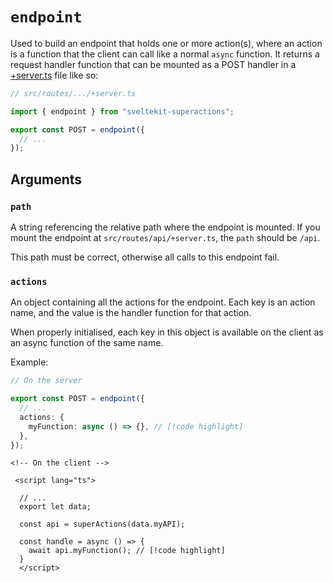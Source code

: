 # `endpoint`

Used to build an endpoint that holds one or more action(s), where an action is a function that the client can call like a normal `async` function. It returns a request handler function that can be mounted as a POST handler in a [+server.ts](https://kit.svelte.dev/docs/routing#server) file like so:

```ts
// src/routes/.../+server.ts

import { endpoint } from "sveltekit-superactions";

export const POST = endpoint({
  // ...
});
```

## Arguments

### `path`

A string referencing the relative path where the endpoint is mounted. If you mount the endpoint at `src/routes/api/+server.ts`, the `path` should be `/api`.

This path must be correct, otherwise all calls to this endpoint fail.

### `actions`

An object containing all the actions for the endpoint. Each key is an action name, and the value is the handler function for that action.

When properly initialised, each key in this object is available on the client as an async function of the same name.

Example:

```ts
// On the server

export const POST = endpoint({
  // ...
  actions: {
    myFunction: async () => {}, // [!code highlight]
  },
});
```

```svelte
<!-- On the client -->

 <script lang="ts">

  // ...
  export let data;

  const api = superActions(data.myAPI);

  const handle = async () => {
    await api.myFunction(); // [!code highlight]
  }
  </script>
```
